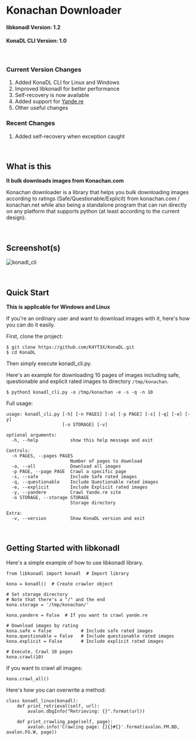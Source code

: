 # Konachan Downloader

#### libkonadl Version: 1.2
#### KonaDL CLI Version: 1.0

</br>

### Current Version Changes

1. Added KonaDL CLI for Linux and Windows
1. Improved libkonadl for better performance
1. Self-recovery is now available
1. Added support for [Yande.re](https://yande.re)
1. Other useful changes

### Recent Changes

1. Added self-recovery when exception caught

</br>

## What is this

**It bulk downloads images from Konachan.com**

Konachan downloader is a library that helps you bulk downloading images according to ratings (Safe/Questionable/Explicit) from konachan.com / konachan.net while also being a standalone program that can run directly on any platform that supports python (at least according to the current design).

</br>

## Screenshot(s)
![konadl_cli](https://user-images.githubusercontent.com/21986859/38762615-bb0269a4-3f5b-11e8-895d-0eb197a3de8f.png)

</br>

## Quick Start

**This is applicable for Windows and Linux**

If you're an ordinary user and want to download images with it, here's how you can do it easily.

First, clone the project:
```
$ git clone https://github.com/K4YT3X/KonaDL.git
$ cd KonaDL
```

Then simply execute konadl_cli.py.

Here's an example for downloading 10 pages of images including safe, questionable and explicit rated images to directory `/tmp/konachan`.
```
$ python3 konadl_cli.py -o /tmp/konachan -e -s -q -n 10
```

Full usage:
```
usage: konadl_cli.py [-h] [-n PAGES] [-a] [-p PAGE] [-s] [-q] [-e] [-y]
                     [-o STORAGE] [-v]

optional arguments:
  -h, --help            show this help message and exit

Controls:
  -n PAGES, --pages PAGES
                        Number of pages to download
  -a, --all             Download all images
  -p PAGE, --page PAGE  Crawl a specific page
  -s, --safe            Include Safe rated images
  -q, --questionable    Include Questionable rated images
  -e, --explicit        Include Explicit rated images
  -y, --yandere         Crawl Yande.re site
  -o STORAGE, --storage STORAGE
                        Storage directory

Extra:
  -v, --version         Show KonaDL version and exit
```

</br>

## Getting Started with libkonadl

Here's a simple example of how to use libkonadl library.

```
from libkonadl import konadl  # Import library

kona = konadl()  # Create crawler object

# Set storage directory
# Note that there's a "/" and the end
kona.storage = '/tmp/konachan/'

kona.yandere = False  # If you want to crawl yande.re

# Download images by rating
kona.safe = False           # Include safe rated images
kona.questionable = False   # Include questionable rated images
kona.explicit = False       # Include explicit rated images

# Execute. Crawl 10 pages
kona.crawl(10)
```

If you want to crawl all images:

```
kona.crawl_all()
```

Here's how you can overwrite a method:

```
class konadl_linux(konadl):
    def print_retrieval(self, url):
        avalon.dbgInfo("Retrieving: {}".format(url))

    def print_crawling_page(self, page):
        avalon.info('Crawling page: {}{}#{}'.format(avalon.FM.BD, avalon.FG.W, page))
```